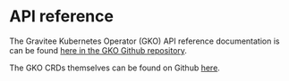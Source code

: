 # API reference

The Gravitee Kubernetes Operator (GKO) API reference documentation is can be found [here in the GKO Github repository](https://github.com/gravitee-io/gravitee-kubernetes-operator/blob/master/docs/api/reference.md).

The GKO CRDs themselves can be found on Github [here](https://github.com/gravitee-io/gravitee-kubernetes-operator/tree/master/helm/gko/crds).

